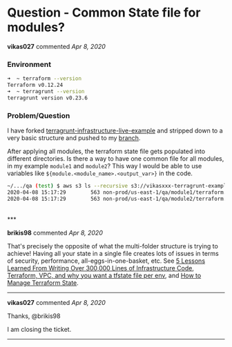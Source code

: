 # Question - Common State file for modules?

**vikas027** commented *Apr 8, 2020*

### Environment
```bash
➜  ~ terraform --version 
Terraform v0.12.24
➜  ~ terragrunt --version
terragrunt version v0.23.6
```

### Problem/Question
I have forked [terragrunt-infrastructure-live-example](https://github.com/gruntwork-io/terragrunt-infrastructure-live-example) and stripped down to a very basic structure and pushed to my [branch](https://github.com/vikas027/terragrunt-infrastructure-live-example/tree/test).

After applying all modules, the terraform state file gets populated into different directories. Is there a way to have one common file for all modules, in my example `module1` and `module2`? This way I would be able to use variables like `${module.<module_name>.<output_var>}` in the code.

```bash
~/.../qa (test) $ aws s3 ls --recursive s3://vikasxxx-terragrunt-example-terraform-state-non-prod-us-east-1/non-prod/us-east-1/qa 
2020-04-08 15:17:29        563 non-prod/us-east-1/qa/module1/terraform.tfstate
2020-04-08 15:17:29        563 non-prod/us-east-1/qa/module2/terraform.tfstate
```



<br />
***


**brikis98** commented *Apr 8, 2020*

That's precisely the opposite of what the multi-folder structure is trying to achieve! Having all your state in a single file creates lots of issues in terms of security, performance, all-eggs-in-one-basket, etc. See [5 Lessons Learned From Writing Over 300,000 Lines of Infrastructure Code](https://blog.gruntwork.io/5-lessons-learned-from-writing-over-300-000-lines-of-infrastructure-code-36ba7fadeac1), [Terraform, VPC, and why you want a tfstate file per env](https://charity.wtf/2016/03/30/terraform-vpc-and-why-you-want-a-tfstate-file-per-env/), and [How to Manage Terraform State](https://blog.gruntwork.io/how-to-manage-terraform-state-28f5697e68fa).
***

**vikas027** commented *Apr 8, 2020*

Thanks, @brikis98 

I am closing the ticket.
***

